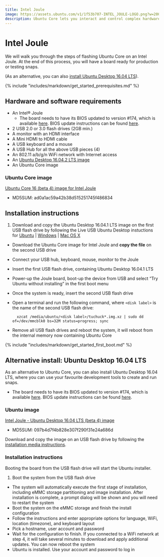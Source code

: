 ```yaml
---
title: Intel Joule
image: https://assets.ubuntu.com/v1/1f53b707-INTEL_JOULE-LOGO.png?w=200
description: Ubuntu Core lets you interact and control complex hardware and modules.
---
```

# Intel Joule

We will walk you through the steps of flashing Ubuntu Core on an Intel Joule. At the end of this process, you will have a board ready for production or testing snaps.

(As an alternative, you can also [install Ubuntu Desktop 16.04 LTS](#alternative-install:-ubuntu-desktop-16.04-lts)).

{% include "includes/markdown/get_started_prerequisites.md" %}

## Hardware and software requirements

* An Intel® Joule
    * The board needs to have its BIOS updated to version #174, which is available
[here](https://downloadmirror.intel.com/26206/eng/Joule-Firmware-2016-12-18-174-Public.zip). BIOS update instructions can be found [here](https://software.intel.com/en-us/flashing-the-bios-on-joule).
* 2 USB 2.0 or 3.0 flash drives (2GB min.)
* A monitor with an HDMI interface
* A Mini HDMI to HDMI cable
* A USB keyboard and a mouse
* A USB Hub for all the above USB pieces (4)
* An 802.11 a/b/g/n WiFi network with Internet access
* An [Ubuntu Desktop 16.04.2 LTS image](http://releases.ubuntu.com/16.04.2/ubuntu-16.04.2-desktop-amd64.iso)
* An Ubuntu Core image

### Ubuntu Core image

[Ubuntu Core 16 (beta 4) image for Intel Joule](http://people.canonical.com/~platform/snappy/tuchuck/uc16-beta4/tuchuck-20170113012040.img.xz)

* MD5SUM: ad0a1ac59a42b38d515251745f486834

## Installation instructions

1. Download and copy the Ubuntu Desktop 16.04.1 LTS image on the first USB flash drive by following the Live USB Ubuntu Desktop instuctions for [Ubuntu](https://www.ubuntu.com/download/desktop/create-a-usb-stick-on-ubuntu) | [Windows](https://www.ubuntu.com/download/desktop/create-a-usb-stick-on-windows) | [Mac OS X](https://www.ubuntu.com/download/desktop/create-a-usb-stick-on-mac-osx)
* Download the Ubuntu Core image for Intel Joule and **copy the file** on the second USB drive
* Connect your USB hub, keyboard, mouse, monitor to the Joule
* Insert the first USB flash drive, containing Ubuntu Desktop 16.04.1 LTS
* Power-up the Joule board, boot-up the device from USB and select “Try Ubuntu without installing” in the first boot menu
* Once the system is ready, insert the second USB flash drive
* Open a terminal and run the following command, where `<disk label>` is the name of the second USB flash drive:

        xzcat /media/ubuntu/<disk label>/tuchuck*.img.xz | sudo dd of=/dev/mmcblk0 bs=32M status=progress; sync

* Remove all USB flash drives and reboot the system, it will reboot from the internal memory now containing Ubuntu Core

{% include "includes/markdown/get_started_first_boot.md" %}

## Alternative install: Ubuntu Desktop 16.04 LTS

As an alternative to Ubuntu Core, you can also install Ubuntu Desktop 16.04 LTS, where you can use your favourite development tools to create and run snaps.

* The board needs to have its BIOS updated to version #174, which is available
[here](https://downloadmirror.intel.com/26206/eng/Joule-Firmware-2016-12-18-174-Public.zip). BIOS update instructions can be found [here](https://software.intel.com/en-us/flashing-the-bios-on-joule).

### Ubuntu image

[Intel Joule - Ubuntu Desktop 16.04 LTS (beta 4) image](http://people.canonical.com/~platform/snappy/tuchuck/desktop-beta4/tuchuck-xenial-desktop-iso-20170109-0.iso)

* MD5SUM: 097b4d7f4b828e307f290f31e24a686d

Download and copy the image on an USB flash drive by following the [installation media instructions](/core/get-started/installation-medias).

### Installation instructions

Booting the board from the USB flash drive will start the Ubuntu installer.

1. Boot the system from the USB flash drive
* The system will automatically execute the first stage of installation, including eMMC storage partitioning and image installation. After installation is complete, a prompt dialog will be shown and you will need to restart the system
* Boot the system on the eMMC storage and finish the install configuration
* Follow the instructions and enter appropriate options for language, WiFi, location (timezone), and keyboard layout
* Pick a hostname, user account and password
* Wait for the configuration to finish. If you connected to a WiFi network at step 4, it will take several minutes to download and apply additional updates. You can now reboot the system
* Ubuntu is installed. Use your account and password to log in
